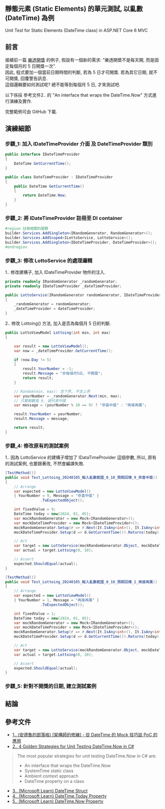 ## 靜態元素 (Static Elements) 的單元測試, 以亂數 (DateTime) 為例
Unit Test for Static Elements (DateTime class) in ASP.NET Core 6 MVC   

## 前言

接續前一篇 <a href="https://www.jasperstudy.com/2024/01/non-deterministic-elements-random.html" target="_blank">樂透開獎</a> 的例子, 假設有一個新的需求: "樂透開奬不是每天開, 而是固定每個月的 5 日開獎一次".  
因此, 程式要加一個當前日期時間的判斷, 若為 5 日才可開獎. 若為其它日期, 就不可開獎, 回覆警告訊息.  
這個邏輯要如何測試呢? 總不能等到每個月 5 日, 才來測試吧.  

以下係採 參考文件2.. 的 "An interface that wraps the DateTime.Now" 方式進行演練及實作.  

完整範例可由 GitHub 下載.

## 演練細節

### 步驟_1: 加入 IDateTimeProvider 介面 及 DateTimeProvider 類別

```csharp
public interface IDateTimeProvider
{
    DateTime GetCurrentTime();
}

public class DateTimeProvider : IDateTimeProvider
{
    public DateTime GetCurrentTime()
    {
        return DateTime.Now;
    }
}
```

### 步驟_2: 將 IDateTimeProvider 註冊至 DI container
```csharp
#region 註冊相關的服務
builder.Services.AddSingleton<IRandomGenerator, RandomGenerator>();
builder.Services.AddScoped<ILottoService, LottoService>();
builder.Services.AddSingleton<IDateTimeProvider, DateTimeProvider>();
#endregion
```

### 步驟_3: 修改 LottoService 的處理邏輯

1.. 修改建構子, 加入 IDateTimeProvider 物件的注入.  

```csharp
private readonly IRandomGenerator _randomGenerator;
private readonly IDateTimeProvider _dateTimeProvider;

public LottoService(IRandomGenerator randomGenerator, IDateTimeProvider dateTimeProvider) 
{
    _randomGenerator = randomGenerator;
    _dateTimeProvider = dateTimeProvider;
}
```

2.. 修改 Lottoing() 方法, 加入是否為每個月 5 日的判斷.  
```csharp
public LottoViewModel Lottoing(int min, int max)
{

    var result = new LottoViewModel();
    var now = _dateTimeProvider.GetCurrentTime();

    if (now.Day != 5)
    {
        result.YourNumber = -1;
        result.Message = "非每個月5日, 不開獎";
        return result;
    }

    // Random(min, max): 含下界, 不含上界
    var yourNumber = _randomGenerator.Next(min, max);
    // 只要餘數是 9, 就代表中獎
    var message = (yourNumber % 10 == 9) ? "恭喜中獎" : "再接再厲";

    result.YourNumber = yourNumber;
    result.Message = message;

    return result;
}
```

### 步驟_4: 修改原有的測試案例

1.. 因為 LottoService 的建構子增加了 IDataTimeProvider 這個參數, 所以, 原有的測試案例, 也要跟著改, 不然會編譯失敗.  

```csharp
[TestMethod()]
public void Test_Lottoing_20240105_輸入亂數範圍_0_10_預期回傳_9_恭喜中獎()
{
    // Arrange
    var expected = new LottoViewModel()
    { YourNumber = 9, Message = "恭喜中獎" }
                .ToExpectedObject();

    int fixedValue = 9;
    DateTime today = new(2024, 01, 05);
    var mockRandomGenerator = new Mock<IRandomGenerator>();
    var mockDateTimeProvider = new Mock<IDateTimeProvider>();
    mockRandomGenerator.Setup(r => r.Next(It.IsAny<int>(), It.IsAny<int>())).Returns(fixedValue);
    mockDateTimeProvider.Setup(d => d.GetCurrentTime()).Returns(today);

    // Act
    var target = new LottoService(mockRandomGenerator.Object, mockDateTimeProvider.Object);
    var actual = target.Lottoing(0, 10);

    // Assert
    expected.ShouldEqual(actual);
}
```

```csharp
[TestMethod()]
public void Test_Lottoing_20240105_輸入亂數範圍_0_10_預期回傳_1_再接再厲()
{
    // Arrange
    var expected = new LottoViewModel()
    { YourNumber = 1, Message = "再接再厲" }
                .ToExpectedObject();

    int fixedValue = 1;
    DateTime today = new(2024, 01, 05);
    var mockRandomGenerator = new Mock<IRandomGenerator>();
    var mockDateTimeProvider = new Mock<IDateTimeProvider>();
    mockRandomGenerator.Setup(r => r.Next(It.IsAny<int>(), It.IsAny<int>())).Returns(fixedValue);
    mockDateTimeProvider.Setup(d => d.GetCurrentTime()).Returns(today);

    // Act
    var target = new LottoService(mockRandomGenerator.Object, mockDateTimeProvider.Object);
    var actual = target.Lottoing(0, 10);

    // Assert
    expected.ShouldEqual(actual);
}
```

### 步驟_5: 針對不開獎的日期, 建立測試案例



## 結論

 

## 參考文件

* <a href="https://columns.chicken-house.net/2022/05/29/datetime-mock/" target="_blank">1.. (安德魯的部落格) [架構師的修練] - 從 DateTime 的 Mock 技巧談 PoC 的應用</a>  
* <a href="https://methodpoet.com/unit-testing-datetime-now/" target="_blank">2.. 4 Golden Strategies for Unit Testing DateTime.Now in C#</a>  
> The most popular strategies for unit testing DateTime.Now in C# are:  
> * An interface that wraps the DateTime.Now  
> * SystemTime static class  
> * Ambient context approach  
> * DateTime property on a class  

* <a href="https://learn.microsoft.com/en-us/dotnet/api/system.datetime?view=net-6.0" target="_blank">3.. (Microsoft Learn) DateTime Struct</a>  
* <a href="https://learn.microsoft.com/en-us/dotnet/api/system.datetime.today?view=net-6.0" target="_blank">4.. (Microsoft Learn) DateTime.Today Property</a>  
* <a href="https://learn.microsoft.com/en-us/dotnet/api/system.datetime.now?view=net-6.0" target="_blank">5.. (Microsoft Learn) DateTime.Now Property</a>  


